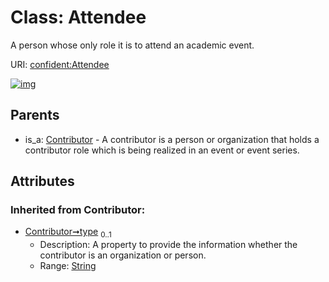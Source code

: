 
# Class: Attendee


A person whose only role it is to attend an academic event.

URI: [confident:Attendee](https://raw.githubusercontent.com/TIBHannover/ConfIDent_schema/main/src/linkml/confident_schema.yaml#Attendee)


[![img](https://yuml.me/diagram/nofunky;dir:TB/class/[ExternalIdentifier],[Contributor],[Contributor]^-[Attendee&#124;type(i):string%20%3F;id(i):uriorcurie;name(i):string%20%3F])](https://yuml.me/diagram/nofunky;dir:TB/class/[ExternalIdentifier],[Contributor],[Contributor]^-[Attendee&#124;type(i):string%20%3F;id(i):uriorcurie;name(i):string%20%3F])

## Parents

 *  is_a: [Contributor](Contributor.md) - A contributor is a person or organization that holds a contributor role which is being realized in an event or event series.

## Attributes


### Inherited from Contributor:

 * [Contributor➞type](Contributor_type.md)  <sub>0..1</sub>
     * Description: A property to provide the information whether the contributor is an organization or person.
     * Range: [String](types/String.md)
